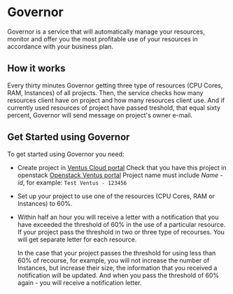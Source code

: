 # Governor

Governor is a service that will automatically manage your resources, monitor and offer you the most profitable use of your resources in accordance with your business plan.

## How it works

Every thirty minutes Governor getting three type of resources (CPU Cores, RAM, Instances) of all projects. Then, the service checks how many resources client have on project and how many resources client use. And if currently used resources of project have passed treshold, that equal sixty percent, Governor will send message on project's owner e-mail.

## Get Started using Governor

To get started using Governor you need:

- Create project in [Ventus Cloud portal](https://portal.ventuscloud.eu/) 
  Check that you have this project in openstack [Openstack Ventus portal](https://cloud.vstack.ga/identity/)
  Project name must include *Name - id*, for example: `Test Ventus - 123456`

- Set up your project to use one of the resources (CPU Cores, RAM or Instances) to 60%. 

- Within half an hour you will receive a letter with a notification that you have exceeded the threshold of 60% in the use of a particular resource.
  If your project pass the threshold in two or three type of recourses. You will get separate letter for each resource.

  In the case that your project passes the threshold for using less than 60% of recourse, for example, you will not increase the number of Instances, but increase their size, the information that you received a notification will be updated. And when you pass the threshold of 60% again - you will receive a notification letter.
